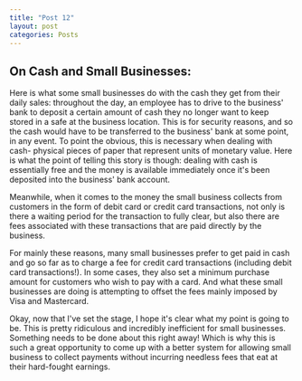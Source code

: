 ```yaml
---
title: "Post 12"
layout: post
categories: Posts
---
```


## On Cash and Small Businesses:

Here is what some small businesses do with the cash they get from their daily sales: throughout the day, an employee has to drive to the business' bank to deposit a certain amount of cash they no longer want to keep stored in a safe at the business location. This is for security reasons, and so the cash would have to be transferred to the business' bank at some point, in any event. To point the obvious, this is necessary when dealing with cash- physical pieces of paper that represent units of monetary value. Here is what the point of telling this story is though: dealing with cash is essentially free and the money is available immediately once it's been deposited into the business' bank account.

Meanwhile, when it comes to the money the small business collects from customers in the form of debit card or credit card transactions, not only is there a waiting period for the transaction to fully clear, but also there are fees associated with these transactions that are paid directly by the business. 

For mainly these reasons, many small businesses prefer to get paid in cash and go so far as to charge a fee for credit card transactions (including debit card transactions!). In some cases, they also set a minimum purchase amount for customers who wish to pay with a card. And what these small businesses are doing is attempting to offset the fees mainly imposed by Visa and Mastercard.

Okay, now that I've set the stage, I hope it's clear what my point is going to be. This is pretty ridiculous and incredibly inefficient for small businesses. Something needs to be done about this right away! Which is why this is such a great opportunity to come up with a better system for allowing small business to collect payments without incurring needless fees that eat at their hard-fought earnings. 



